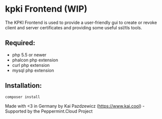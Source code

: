 # kpki Frontend (WIP)

The KPKI Frontend is used to provide a user-friendly gui to create or revoke client and server certificates and providing some useful ssl/tls tools.

## Required:

- php 5.5 or newer
- phalcon php extension
- curl php extension
- mysql php extension

## Installation:

```
composer install
```

Made with <3 in Germany by Kai Pazdzewicz (https://www.kai.cool) - Supported by the Peppermint.Cloud Project
